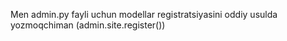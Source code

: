 Men admin.py fayli uchun modellar registratsiyasini oddiy usulda yozmoqchiman (admin.site.register())